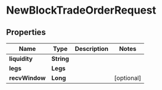 

# NewBlockTradeOrderRequest


## Properties

| Name | Type | Description | Notes |
|------------ | ------------- | ------------- | -------------|
|**liquidity** | **String** |  |  |
|**legs** | **Legs** |  |  |
|**recvWindow** | **Long** |  |  [optional] |



